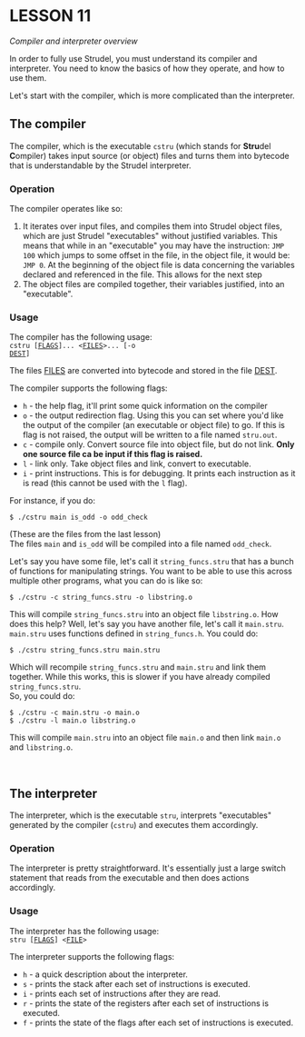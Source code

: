 # **LESSON 11**
*Compiler and interpreter overview*

In order to fully use Strudel, you must understand its compiler and interpreter. You need to know the basics of how they operate, and how to use them.

Let's start with the compiler, which is more complicated than the interpreter. 

## **The compiler**
The compiler, which is the executable `cstru` (which stands for **Stru**del **C**ompiler) takes input source (or object) files and turns them into bytecode that is understandable by the Strudel interpreter.

### Operation
The compiler operates like so:
1. It iterates over input files, and compiles them into Strudel object files, which are just Strudel "executables" without justified variables. This means that while in an "executable" you may have the instruction: `JMP 100` which jumps to some offset in the file, in the object file, it would be: `JMP 0`. At the beginning of the object file is data concerning the variables declared and referenced in the file. This allows for the next step
2. The object files are compiled together, their variables justified, into an "executable".

### Usage
The compiler has the following usage:  
<code>cstru [<u>FLAGS</u>]... <<u>FILES</u>>... [-o <u>DEST</u>]</code>  

The files <u>FILES</u> are converted into bytecode and stored in the file <u>DEST</u>.

The compiler supports the following flags:

+ `h` - the help flag, it'll print some quick information on the compiler
+ `o` - the output redirection flag. Using this you can set where you'd like the output of the compiler (an executable or object file) to go. If this is flag is not raised, the output will be written to a file named `stru.out`.
+ `c` - compile only. Convert source file into object file, but do not link. **Only one source file ca be input if this flag is raised.**
+ `l` - link only. Take object files and link, convert to executable.
+ `i` - print instructions. This is for debugging. It prints each instruction as it is read (this cannot be used with the `l` flag).

For instance, if you do:
```
$ ./cstru main is_odd -o odd_check
```
(These are the files from the last lesson)  
The files `main` and `is_odd` will be compiled into a file named `odd_check`.

Let's say you have some file, let's call it `string_funcs.stru` that has a bunch of functions for manipulating strings. You want to be able to use this across multiple other programs, what you can do is like so:
```
$ ./cstru -c string_funcs.stru -o libstring.o
```
This will compile `string_funcs.stru` into an object file `libstring.o`. How does this help? Well, let's say you have another file, let's call it `main.stru`. `main.stru` uses functions defined in `string_funcs.h`. You could do:
```
$ ./cstru string_funcs.stru main.stru
```
Which will recompile `string_funcs.stru` and `main.stru` and link them together. While this works, this is slower if you have already compiled `string_funcs.stru`.  
So, you could do:
```
$ ./cstru -c main.stru -o main.o
$ ./cstru -l main.o libstring.o
```
This will compile `main.stru` into an object file `main.o` and then link `main.o` and `libstring.o`.   

<br>

## **The interpreter**

The interpreter, which is the executable `stru`, interprets "executables" generated by the compiler (`cstru`) and executes them accordingly.

### Operation
The interpreter is pretty straightforward. It's essentially just a large switch statement that reads from the executable and then does actions accordingly.

### Usage
The interpreter has the following usage:  
<code>stru [<u>FLAGS</u>] <<u>FILE</u>></code>  

The interpreter supports the following flags:

+ `h` - a quick description about the interpreter.
+ `s` - prints the stack after each set of instructions is executed.
+ `i` - prints each set of instructions after they are read.
+ `r` - prints the state of the registers after each set of instructions is executed.
+ `f` - prints the state of the flags after each set of instructions is executed.